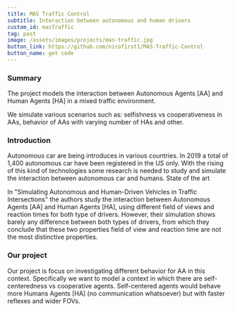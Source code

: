 ```yaml
---
title: MAS Traffic Control
subtitle: Interaction between autonomous and human drivers
custom_id: masTraffic
tag: past
image: /assets/images/projects/mas-traffic.jpg
button_link: https://github.com/nicofirst1/MAS-Traffic-Control
button_name: get code
---
```


### Summary

The project models the interaction between Autonomous Agents [AA] and Human Agents [HA] in a mixed traffic environment.

We simulate various scenarios such as: selfishness vs cooperativeness in AAs, behavior of AAs with varying number of HAs and other.

### Introduction

Autonomous car are being introduces in various countries. In 2019 a total of 1,400 autonomous car have been registered in the US only. With the rising of this kind of technologies some research is needed to study and simulate the interaction between autonomous car and humans.
State of the art

In "Simulating Autonomous and Human-Driven Vehicles in Traffic Intersections" the authors study the interaction between Autonomous Agents [AA] and Human Agents [HA], using different field of views and reaction times for both type of drivers. However, their simulation shows barely any difference between both types of drivers, from which they conclude that these two properties field of view and reaction time are not the most distinctive properties.

### Our project

Our project is focus on investigating different behavior for AA in this context. Specifically we want to model a context in which there are self-centeredness vs cooperative agents. Self-centered agents would behave more Humans Agents [HA] (no communication whatsoever) but with faster reflexes and wider FOVs.